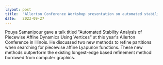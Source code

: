 ```yaml
---
layout: post
title:  "Allerton Conference Workshop presentation on automated stability analysis"
date:   2023-09-27
---
```

Pouya Samanipour gave a talk titled "Automated Stability Analysis of Piecewise Affine Dynamics Using Vertices" at this year's Allerton Conference in Illinois. He discussed two new methods to refine partitions when searching for piecewise affine Lyapunov functions. These new methods outperform the existing longest-edge based refinement method borrowed from computer graphics. 
